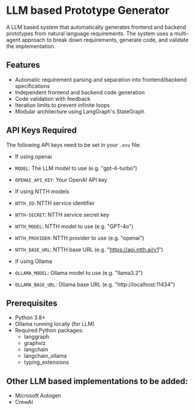 # LLM based Prototype Generator

A LLM based system that automatically generates frontend and backend prototypes from natural language requirements. The system uses a multi-agent approach to break down requirements, generate code, and validate the implementation.

## Features

- Automatic requirement parsing and separation into frontend/backend specifications
- Independent frontend and backend code generation
- Code validation with feedback
- Iteration limits to prevent infinite loops
- Modular architecture using LangGraph's StateGraph



## API Keys Required

The following API keys need to be set in your `.env` file:
-  If using openai
- `MODEL`: The LLM model to use (e.g. "gpt-4-turbo")
- `OPENAI_API_KEY`: Your OpenAI API key

-  If using NTTH models
- `NTTH_ID`: NTTH service identifier
- `NTTH-SECRET`: NTTH service secret key
- `NTTH_MODEL`: NTTH model to use (e.g. "GPT-4o")
- `NTTH_PROVIDER`: NTTH provider to use (e.g. "openai")
- `NTTH_BASE_URL`: NTTH base URL (e.g. "https://api.ntth.ai/v1")

-  If using Ollama
- `OLLAMA_MODEL`: Ollama model to use (e.g. "llama3.2")
- `OLLAMA_BASE_URL`: Ollama base URL (e.g. "http://localhost:11434")


## Prerequisites

- Python 3.8+
- Ollama running locally (for LLM)
- Required Python packages:
  - langgraph
  - graphviz
  - langchain
  - langchain_ollama
  - typing_extensions


## Other LLM based implementations to be added:
- Microsoft Autogen
- CrewAI